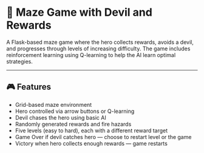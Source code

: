 # 🧩 Maze Game with Devil and Rewards

A Flask-based maze game where the hero collects rewards, avoids a devil, and progresses through levels of increasing difficulty. The game includes reinforcement learning using Q-learning to help the AI learn optimal strategies.

---

## 🎮 Features

- Grid-based maze environment
- Hero controlled via arrow buttons or Q-learning
- Devil chases the hero using basic AI
- Randomly generated rewards and fire hazards
- Five levels (easy to hard), each with a different reward target
- Game Over if devil catches hero — choose to restart level or the game
- Victory when hero collects enough rewards — game restarts
